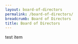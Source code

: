 ```yaml
---
layout: board-of-directors
permalink: /board-of-directors/
breadcrumb: Board of Directors
title: Board of Directors
---
```


test item
